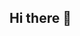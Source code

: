 ## Hi there 👋

<!--
**yanga012/yanga012** is a ✨ _special_ ✨ repository because its `README.md` (this file) appears on your GitHub profile.

Here are some ideas to get you started:

/moveeasy-online
|
|-- 📂 apps/
|   |-- 📂 web/
|   |   |-- /pages          (Next.js marketing pages & app shell)
|   |   |-- /components     (Marketing site components)
|   |   |-- /modules        (Dashboard product modules: EasyFuel, etc.)
|   |   |-- /contexts       (AuthContext, WalletContext)
|   |   |-- next.config.js
|   |   |-- package.json
|   |
|   |-- 📂 admin/
|       |-- (Future home for the Admin Dashboard UI)
|
|-- 📂 packages/
|   |-- 📂 api/
|   |   |-- 📂 src/
|   |   |   |-- /routes     (auth.routes.ts, wallet.routes.ts, etc.)
|   |   |   |-- /controllers (Logic for handling requests)
|   |   |   |-- /services   (Business logic, 3rd party integrations)
|   |   |   |-- /middleware (Authentication, error handling)
|   |   |   |-- index.ts    (Main Express server file)
|   |   |-- package.json
|   |
|   |-- 📂 database/
|   |   |-- 📂 prisma/
|   |   |   |-- schema.prisma  (THE SINGLE SOURCE OF TRUTH FOR DATA)
|   |   |   |-- migrations/
|   |
|   |-- 📂 ui/
|   |   |-- (Optional: Shared React components for both web and admin)
|
|-- package.json          (Root package.json for managing workspaces)
|-- pnpm-workspace.yaml   (Or similar for yarn/npm)
|-- tsconfig.base.json    (Shared TypeScript configuration)
